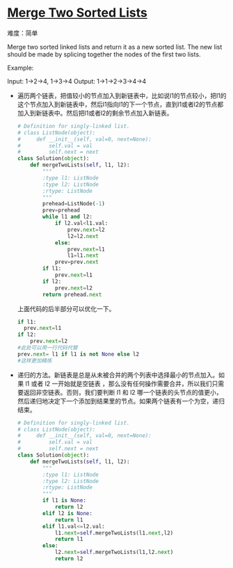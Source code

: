 # [Merge Two Sorted Lists](https://leetcode-cn.com/problems/merge-two-sorted-lists/)

难度：简单

Merge two sorted linked lists and return it as a new sorted list. The new list should be made by splicing together the nodes of the first two lists.



Example:



Input: 1->2->4, 1->3->4
Output: 1->1->2->3->4->4

- 遍历两个链表，把值较小的节点加入到新链表中，比如说l1的节点较小，把l1的这个节点加入到新链表中，然后l1指向l1的下一个节点，直到l1或者l2的节点都加入到新链表中。然后把l1或者l2的剩余节点加入新链表。

  ```python
  # Definition for singly-linked list.
  # class ListNode(object):
  #     def __init__(self, val=0, next=None):
  #         self.val = val
  #         self.next = next
  class Solution(object):
      def mergeTwoLists(self, l1, l2):
          """
          :type l1: ListNode
          :type l2: ListNode
          :rtype: ListNode
          """
          prehead=ListNode(-1)
          prev=prehead
          while l1 and l2:
              if l2.val<l1.val:
                  prev.next=l2
                  l2=l2.next
              else:
                  prev.next=l1
                  l1=l1.next
              prev=prev.next
          if l1:
              prev.next=l1
          if l2:
              prev.next=l2
          return prehead.next
  ```

  上面代码的后半部分可以优化一下。

  ```python
  if l1:
  	prev.next=l1
  if l2:
      prev.next=l2
  #此处可以用一行代码代替
  prev.next= l1 if l1 is not None else l2
  #这样更加精炼
  ```

- 递归的方法。新链表是总是从未被合并的两个列表中选择最小的节点加入。如果 l1 或者 l2 一开始就是空链表 ，那么没有任何操作需要合并，所以我们只需要返回非空链表。否则，我们要判断 l1 和 l2 哪一个链表的头节点的值更小，然后递归地决定下一个添加到结果里的节点。如果两个链表有一个为空，递归结束。

  ```python
  # Definition for singly-linked list.
  # class ListNode(object):
  #     def __init__(self, val=0, next=None):
  #         self.val = val
  #         self.next = next
  class Solution(object):
      def mergeTwoLists(self, l1, l2):
          """
          :type l1: ListNode
          :type l2: ListNode
          :rtype: ListNode
          """
          if l1 is None:
              return l2
          elif l2 is None:
              return l1
          elif l1.val<=l2.val:
              l1.next=self.mergeTwoLists(l1.next,l2)
              return l1
          else:
              l2.next=self.mergeTwoLists(l1,l2.next)
              return l2
  ```

  [参考]: https://leetcode-cn.com/problems/merge-two-sorted-lists/solution/he-bing-liang-ge-you-xu-lian-biao-by-leetcode-solu

  

  